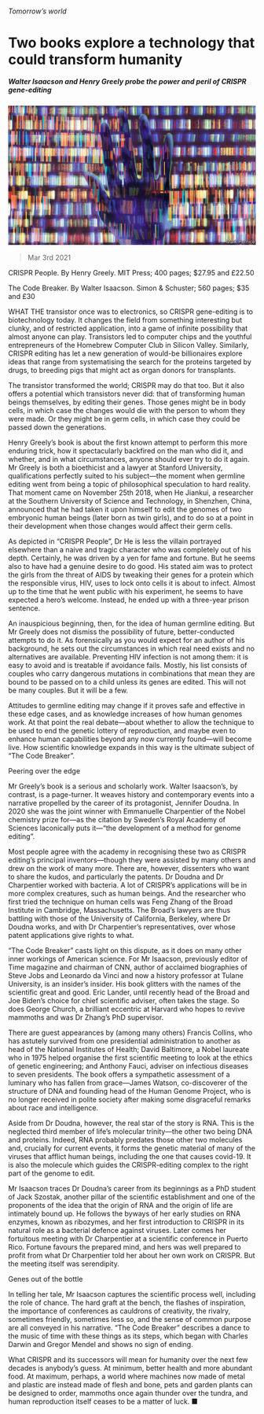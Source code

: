 ###### Tomorrow’s world

# Two books explore a technology that could transform humanity 

##### Walter Isaacson and Henry Greely probe the power and peril of CRISPR gene-editing 

![image](images/20210306_bkd001.jpg) 

> Mar 3rd 2021 


CRISPR People. By Henry Greely. MIT Press; 400 pages; $27.95 and £22.50


The Code Breaker. By Walter Isaacson. Simon &amp; Schuster; 560 pages; $35 and £30



WHAT THE transistor once was to electronics, so CRISPR gene-editing is to biotechnology today. It changes the field from something interesting but clunky, and of restricted application, into a game of infinite possibility that almost anyone can play. Transistors led to computer chips and the youthful entrepreneurs of the Homebrew Computer Club in Silicon Valley. Similarly, CRISPR editing has let a new generation of would-be billionaires explore ideas that range from systematising the search for the proteins targeted by drugs, to breeding pigs that might act as organ donors for transplants.


The transistor transformed the world; CRISPR may do that too. But it also offers a potential which transistors never did: that of transforming human beings themselves, by editing their genes. Those genes might be in body cells, in which case the changes would die with the person to whom they were made. Or they might be in germ cells, in which case they could be passed down the generations.


Henry Greely’s book is about the first known attempt to perform this more enduring trick, how it spectacularly backfired on the man who did it, and whether, and in what circumstances, anyone should ever try to do it again. Mr Greely is both a bioethicist and a lawyer at Stanford University, qualifications perfectly suited to his subject—the moment when germline editing went from being a topic of philosophical speculation to hard reality. That moment came on November 25th 2018, when He Jiankui, a researcher at the Southern University of Science and Technology, in Shenzhen, China, announced that he had taken it upon himself to edit the genomes of two embryonic human beings (later born as twin girls), and to do so at a point in their development when those changes would affect their germ cells. 


As depicted in “CRISPR People”, Dr He is less the villain portrayed elsewhere than a naive and tragic character who was completely out of his depth. Certainly, he was driven by a yen for fame and fortune. But he seems also to have had a genuine desire to do good. His stated aim was to protect the girls from the threat of AIDS by tweaking their genes for a protein which the responsible virus, HIV, uses to lock onto cells it is about to infect. Almost up to the time that he went public with his experiment, he seems to have expected a hero’s welcome. Instead, he ended up with a three-year prison sentence.


An inauspicious beginning, then, for the idea of human germline editing. But Mr Greely does not dismiss the possibility of future, better-conducted attempts to do it. As forensically as you would expect for an author of his background, he sets out the circumstances in which real need exists and no alternatives are available. Preventing HIV infection is not among them: it is easy to avoid and is treatable if avoidance fails. Mostly, his list consists of couples who carry dangerous mutations in combinations that mean they are bound to be passed on to a child unless its genes are edited. This will not be many couples. But it will be a few.


Attitudes to germline editing may change if it proves safe and effective in these edge cases, and as knowledge increases of how human genomes work. At that point the real debate—about whether to allow the technique to be used to end the genetic lottery of reproduction, and maybe even to enhance human capabilities beyond any now currently found—will become live. How scientific knowledge expands in this way is the ultimate subject of “The Code Breaker”.

Peering over the edge


Mr Greely’s book is a serious and scholarly work. Walter Isaacson’s, by contrast, is a page-turner. It weaves history and contemporary events into a narrative propelled by the career of its protagonist, Jennifer Doudna. In 2020 she was the joint winner with Emmanuelle Charpentier of the Nobel chemistry prize for—as the citation by Sweden’s Royal Academy of Sciences laconically puts it—“the development of a method for genome editing”.


Most people agree with the academy in recognising these two as CRISPR editing’s principal inventors—though they were assisted by many others and drew on the work of many more. There are, however, dissenters who want to share the kudos, and particularly the patents. Dr Doudna and Dr Charpentier worked with bacteria. A lot of CRISPR’s applications will be in more complex creatures, such as human beings. And the researcher who first tried the technique on human cells was Feng Zhang of the Broad Institute in Cambridge, Massachusetts. The Broad’s lawyers are thus battling with those of the University of California, Berkeley, where Dr Doudna works, and with Dr Charpentier’s representatives, over whose patent applications give rights to what.


“The Code Breaker” casts light on this dispute, as it does on many other inner workings of American science. For Mr Isaacson, previously editor of Time magazine and chairman of CNN, author of acclaimed biographies of Steve Jobs and Leonardo da Vinci and now a history professor at Tulane University, is an insider’s insider. His book glitters with the names of the scientific great and good. Eric Lander, until recently head of the Broad and Joe Biden’s choice for chief scientific adviser, often takes the stage. So does George Church, a brilliant eccentric at Harvard who hopes to revive mammoths and was Dr Zhang’s PhD supervisor.


There are guest appearances by (among many others) Francis Collins, who has astutely survived from one presidential administration to another as head of the National Institutes of Health; David Baltimore, a Nobel laureate who in 1975 helped organise the first scientific meeting to look at the ethics of genetic engineering; and Anthony Fauci, adviser on infectious diseases to seven presidents. The book offers a sympathetic assessment of a luminary who has fallen from grace—James Watson, co-discoverer of the structure of DNA and founding head of the Human Genome Project, who is no longer received in polite society after making some disgraceful remarks about race and intelligence.


Aside from Dr Doudna, however, the real star of the story is RNA. This is the neglected third member of life’s molecular trinity—the other two being DNA and proteins. Indeed, RNA probably predates those other two molecules and, crucially for current events, it forms the genetic material of many of the viruses that afflict human beings, including the one that causes covid-19. It is also the molecule which guides the CRISPR-editing complex to the right part of the genome to edit.


Mr Isaacson traces Dr Doudna’s career from its beginnings as a PhD student of Jack Szostak, another pillar of the scientific establishment and one of the proponents of the idea that the origin of RNA and the origin of life are intimately bound up. He follows the byways of her early studies on RNA enzymes, known as ribozymes, and her first introduction to CRISPR in its natural role as a bacterial defence against viruses. Later comes her fortuitous meeting with Dr Charpentier at a scientific conference in Puerto Rico. Fortune favours the prepared mind, and hers was well prepared to profit from what Dr Charpentier told her about her own work on CRISPR. But the meeting itself was serendipity.

Genes out of the bottle


In telling her tale, Mr Isaacson captures the scientific process well, including the role of chance. The hard graft at the bench, the flashes of inspiration, the importance of conferences as cauldrons of creativity, the rivalry, sometimes friendly, sometimes less so, and the sense of common purpose are all conveyed in his narrative. “The Code Breaker” describes a dance to the music of time with these things as its steps, which began with Charles Darwin and Gregor Mendel and shows no sign of ending.


What CRISPR and its successors will mean for humanity over the next few decades is anybody’s guess. At minimum, better health and more abundant food. At maximum, perhaps, a world where machines now made of metal and plastic are instead made of flesh and bone, pets and garden plants can be designed to order, mammoths once again thunder over the tundra, and human reproduction itself ceases to be a matter of luck. ■

